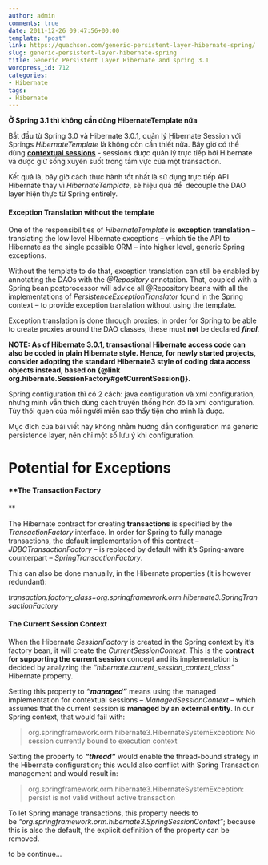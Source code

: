 ```yaml
---
author: admin
comments: true
date: 2011-12-26 09:47:56+00:00
template: "post"
link: https://quachson.com/generic-persistent-layer-hibernate-spring/
slug: generic-persistent-layer-hibernate-spring
title: Generic Persistent Layer Hibernate and spring 3.1
wordpress_id: 712
categories:
- Hibernate
tags:
- Hibernate
---
```


**Ở Spring 3.1 thì không cần dùng HibernateTemplate nữa**

Bắt đầu từ Spring 3.0 và Hibernate 3.0.1, quản lý Hibernate Session với Springs _HibernateTemplate_ là không còn cần thiết nữa. Bây giờ có thể dùng [**contextual sessions**](http://docs.jboss.org/hibernate/core/3.6/reference/en-US/html/architecture.html#architecture-current-session) - sessions được quản lý trực tiếp bởi Hibernate và được giữ sống xuyên suốt trong tầm vực của một transaction.

Kết quả là, bây giờ cách thực hành tốt nhất là sử dụng trực tiếp API Hibernate thay vì _HibernateTemplate_, sẽ hiệu quả để  decouple the DAO layer hiện thực từ Spring entirely.


#### **Exception Translation without the template**


One of the responsibilities of _HibernateTemplate_ is **exception translation** – translating the low level Hibernate exceptions – which tie the API to Hibernate as the single possible ORM – into higher level, generic Spring exceptions.

Without the template to do that, exception translation can still be enabled by annotating the DAOs with the _@Repository_ annotation. That, coupled with a Spring bean postprocessor will advice all @Repository beans with all the implementations of _PersistenceExceptionTranslator_ found in the Spring context – to provide exception translation without using the template.

Exception translation is done through proxies; in order for Spring to be able to create proxies around the DAO classes, these must **not** be declared _**final**_.

****NOTE: As of Hibernate 3.0.1, transactional Hibernate access code can also be coded in plain Hibernate style. Hence, for newly started projects, consider adopting the standard Hibernate3 style of coding data access objects instead, based on {@link org.hibernate.SessionFactory#getCurrentSession()}.****

Spring configuration thì có 2 cách: java configuration và xml configuration, nhưng mình vẫn thích dùng cách truyền thống hơn đó là xml configuration. Tùy thói quen của mỗi người miễn sao thấy tiện cho mình là được.

Mục đích của bài viết này không nhằm hướng dẫn configuration mà generic persistence layer, nên chỉ một số lưu ý khi configuration.


# **Potential for Exceptions**




#### **The Transaction Factory
**


The Hibernate contract for creating **transactions** is specified by the _TransactionFactory_ interface. In order for Spring to fully manage transactions, the default implementation of this contract – _JDBCTransactionFactory_ – is replaced by default with it’s Spring-aware counterpart – _SpringTransactionFactory_.

This can also be done manually, in the Hibernate properties (it is however redundant):

_transaction.factory_class=org.springframework.orm.hibernate3.SpringTransactionFactory_


#### **The Current Session Context**


When the Hibernate _SessionFactory_ is created in the Spring context by it’s factory bean, it will create the _CurrentSessionContext_. This is the **contract for supporting the current session** concept and its implementation is decided by analyzing the _“hibernate.current_session_context_class”_ Hibernate property.

Setting this property to **_“managed”_** means using the managed implementation for contextual sessions – _ManagedSessionContext_ – which assumes that the current session is **managed by an external entity**. In our Spring context, that would fail with:


<blockquote>org.springframework.orm.hibernate3.HibernateSystemException: No session currently bound to execution context</blockquote>


Setting the property to _**“thread”**_ would enable the thread-bound strategy in the Hibernate configuration; this would also conflict with Spring Transaction management and would result in:


<blockquote>org.springframework.orm.hibernate3.HibernateSystemException: persist is not valid without active transaction</blockquote>


To let Spring manage transactions, this property needs to be _“org.springframework.orm.hibernate3.SpringSessionContext”_; because this is also the default, the explicit definition of the property can be removed.

to be continue...
